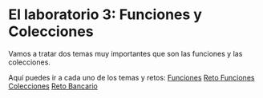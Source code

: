 # El laboratorio 3: Funciones y Colecciones

Vamos a tratar dos temas muy importantes que son las funciones y las colecciones.

Aquí puedes ir a cada uno de los temas y retos:
[Funciones](./funciones/README.md)
[Reto Funciones](./funciones/RetoFunciones.md)
[Colecciones](./colecciones/README.md)
[Reto Bancario](./colecciones/RetoBancario.md)